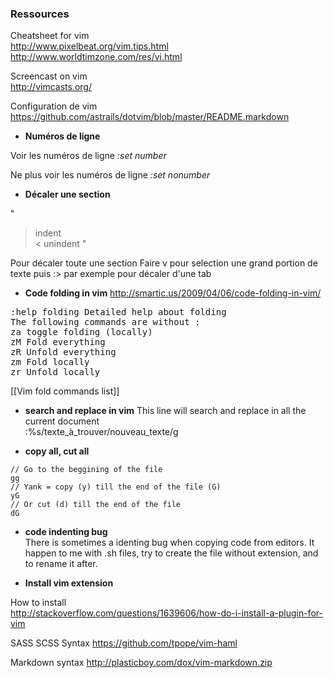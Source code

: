 ###  Ressources

Cheatsheet for vim     
http://www.pixelbeat.org/vim.tips.html   
http://www.worldtimzone.com/res/vi.html

Screencast on vim    
http://vimcasts.org/

Configuration de vim   
https://github.com/astrails/dotvim/blob/master/README.markdown

* **Numéros de ligne** 

Voir les numéros de ligne 
*:set number*

Ne plus voir les numéros de ligne 
*:set nonumber*

* **Décaler une section**

"
   > indent   
   < unindent
"


Pour décaler toute une section 
Faire v pour selection une grand portion de texte
puis :> par exemple pour décaler d'une tab

* **Code folding in vim**
http://smartic.us/2009/04/06/code-folding-in-vim/
<pre>
:help folding Detailed help about folding
The following commands are without :
za toggle folding (locally)
zM Fold everything 
zR Unfold everything
zm Fold locally
zr Unfold locally
</pre>
[[Vim fold commands list]]

* **search and replace in vim**
This line will search and replace in all the current document    
 :%s/texte_à_trouver/nouveau_texte/g 

* **copy all, cut all**   
```
// Go to the beggining of the file
gg
// Yank = copy (y) till the end of the file (G) 
yG
// Or cut (d) till the end of the file
dG
```
* **code indenting bug**   
There is sometimes a identing bug when copying code from editors. 
It happen to me with .sh files, try to create the file without extension, and to rename it after. 



* **Install vim extension**

How to install   
http://stackoverflow.com/questions/1639606/how-do-i-install-a-plugin-for-vim

SASS SCSS Syntax
https://github.com/tpope/vim-haml

Markdown syntax
http://plasticboy.com/dox/vim-markdown.zip